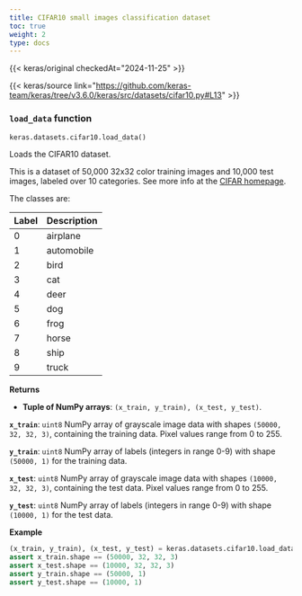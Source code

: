 ```yaml
---
title: CIFAR10 small images classification dataset
toc: true
weight: 2
type: docs
---
```


{{< keras/original checkedAt="2024-11-25" >}}

{{< keras/source link="https://github.com/keras-team/keras/tree/v3.6.0/keras/src/datasets/cifar10.py#L13" >}}

### `load_data` function

```python
keras.datasets.cifar10.load_data()
```

Loads the CIFAR10 dataset.

This is a dataset of 50,000 32x32 color training images and 10,000 test
images, labeled over 10 categories. See more info at the
[CIFAR homepage](https://www.cs.toronto.edu/~kriz/cifar.html).

The classes are:

| Label | Description |
| ----- | ----------- |
| 0     | airplane    |
| 1     | automobile  |
| 2     | bird        |
| 3     | cat         |
| 4     | deer        |
| 5     | dog         |
| 6     | frog        |
| 7     | horse       |
| 8     | ship        |
| 9     | truck       |

**Returns**

- **Tuple of NumPy arrays**: `(x_train, y_train), (x_test, y_test)`.

**`x_train`**: `uint8` NumPy array of grayscale image data with shapes
`(50000, 32, 32, 3)`, containing the training data. Pixel values range
from 0 to 255.

**`y_train`**: `uint8` NumPy array of labels (integers in range 0-9)
with shape `(50000, 1)` for the training data.

**`x_test`**: `uint8` NumPy array of grayscale image data with shapes
`(10000, 32, 32, 3)`, containing the test data. Pixel values range
from 0 to 255.

**`y_test`**: `uint8` NumPy array of labels (integers in range 0-9)
with shape `(10000, 1)` for the test data.

**Example**

```python
(x_train, y_train), (x_test, y_test) = keras.datasets.cifar10.load_data()
assert x_train.shape == (50000, 32, 32, 3)
assert x_test.shape == (10000, 32, 32, 3)
assert y_train.shape == (50000, 1)
assert y_test.shape == (10000, 1)
```
